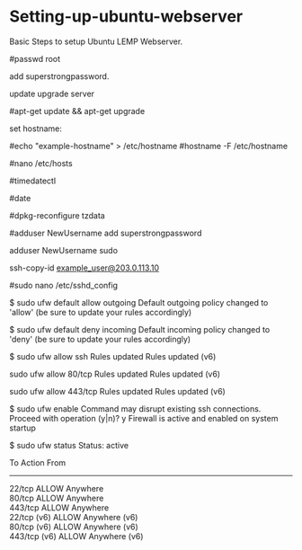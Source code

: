# Setting-up-ubuntu-webserver
Basic Steps to setup Ubuntu LEMP Webserver. 

<!-- //setting strong root password -->

#passwd root

add superstrongpassword.


update upgrade server

#apt-get update && apt-get upgrade

set hostname:


#echo "example-hostname" > /etc/hostname
#hostname -F /etc/hostname

<!-- //Edit /etc/hosts to add hostnames -->

#nano /etc/hosts

<!-- check timezone -->

#timedatectl

<!-- check time -->

#date

<!-- Set TimeZone -->

#dpkg-reconfigure tzdata

<!-- add new user -->

#adduser NewUsername
add superstrongpassword


<!-- add user to sudoers -->

adduser NewUsername sudo

<!-- add sshkey to webserver -->

ssh-copy-id example_user@203.0.113.10

<!-- disable root login -->

#sudo nano /etc/sshd_config

<!-- PermitRootLogin no  -->
<!-- PasswordAuthentication no  -->
<!-- AddressFamily inet allows only ipv4 -->


<!-- restart sshd -->

<!-- Setting up firewall -->

$ sudo ufw default allow outgoing
Default outgoing policy changed to 'allow'
(be sure to update your rules accordingly)

$ sudo ufw default deny incoming
Default incoming policy changed to 'deny'
(be sure to update your rules accordingly)

$ sudo ufw allow ssh
Rules updated
Rules updated (v6)

sudo ufw allow 80/tcp
Rules updated
Rules updated (v6)

sudo ufw allow 443/tcp
Rules updated
Rules updated (v6)

$ sudo ufw enable
Command may disrupt existing ssh connections. Proceed with operation (y|n)? y
Firewall is active and enabled on system startup

$ sudo ufw status
Status: active

To                         Action      From
--                         ------      ----
22/tcp                     ALLOW       Anywhere                  
80/tcp                     ALLOW       Anywhere                  
443/tcp                    ALLOW       Anywhere                  
22/tcp (v6)                ALLOW       Anywhere (v6)             
80/tcp (v6)                ALLOW       Anywhere (v6)             
443/tcp (v6)               ALLOW       Anywhere (v6)   

<!-- *****settup login******* -->

<!-- *****setup fail2ban***** -->
